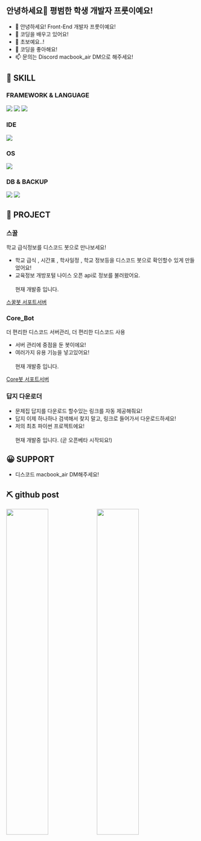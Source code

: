 ## 안녕하세요👋 평범한 학생 개발자 프룻이예요!

- 👋 안녕하세요! Front-End 개발자 프룻이예요!
- 👀 코딩을 배우고 있어요!
- 🌱 초보예요..!
- 💞️ 코딩을 좋아해요!
- 📫 문의는 Discord macbook_air DM으로 해주세요!

## 🔧 SKILL

### FRAMEWORK & LANGUAGE

<img src="https://camo.githubusercontent.com/82f71011229c5256ce47b338820996502ea145711119e79dead54b3bbce7fc11/68747470733a2f2f696d672e736869656c64732e696f2f62616467652f52656163742d2532333230323332613f7374796c653d666f722d7468652d6261646765266c6f676f3d7265616374266c6f676f436f6c6f723d253233363144414642">
<img src="https://img.shields.io/badge/Node.js-339933?style=for-the-badge&amp;logo=nodedotjs&amp;logoColor=white">
<img src="https://img.shields.io/badge/Python-14354C?style=for-the-badge&logo=python&logoColor=white">

### IDE

<img src="https://img.shields.io/badge/Visual_Studio_Code-0078D4?style=for-the-badge&logo=visual%20studio%20code&logoColor=white">

### OS

<img src="https://img.shields.io/badge/Windows-0078D6?style=for-the-badge&logo=windows&logoColor=white">

### DB & BACKUP

<img src="https://img.shields.io/badge/MongoDB-%234ea94b.svg?style=for-the-badge&logo=mongodb&logoColor=white">
<img src="https://img.shields.io/badge/github-%23121011.svg?style=for-the-badge&logo=github&logoColor=white">

## 📮 PROJECT

### 스꿀
학교 급식정보를 디스코드 봇으로 만나보세요!

- 학교 급식 , 시간표 , 학사일정 , 학교 정보등을 디스코드 봇으로 확인할수 있게 만들었어요!
- 교육정보 개방포털 나이스 오픈 api로 정보를 불러왔어요.<br></br> 현재 개발중 입니다.

[스꿀봇 서포트서버](https://discord.gg/fDM4nVGq)

### Core_Bot
더 편리한 디스코드 서버관리, 더 편리한 디스코드 사용

- 서버 관리에 중점을 둔 봇이에요!
- 여러가지 유용 기능을 넣고있어요!<br></br> 현재 개발중 입니다.

[Core봇 서포트서버](https://discord.gg/fDM4nVGq)

### 답지 다운로더
- 문제집 답지를 다운로드 할수있는 링크를 자동 제공해줘요!
- 답지 이제 하나하나 검색해서 찾지 말고, 링크로 들어가서 다운로드하세요!
- 저의 최초 파이썬 프로젝트에요!<br></br> 현재 개발중 입니다. (곧 오픈베타 시작되요!)

## 😀 SUPPORT

- 디스코드 macbook_air DM해주세요!

## ⛏️ github post

<img align="left" width="47%" src="https://github-readme-stats.vercel.app/api?username=rabbitilove110&show_icons=true&theme=dracula&include_all_commits=true&count_private=true"/>
<img align="left" width="47%" src="https://github-readme-stats.vercel.app/api/top-langs/?username=rabbitilove110&layout=compact&langs_count=7&theme=dracula"/>
